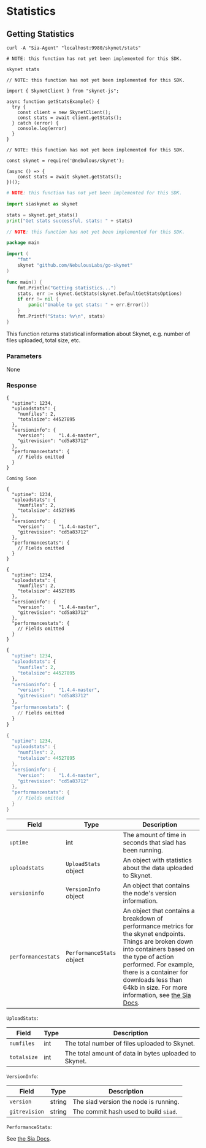 # Statistics

## Getting Statistics

```shell--curl
curl -A "Sia-Agent" "localhost:9980/skynet/stats"
```

```shell--cli
# NOTE: this function has not yet been implemented for this SDK.

skynet stats
```

```javascript--browser
// NOTE: this function has not yet been implemented for this SDK.

import { SkynetClient } from "skynet-js";

async function getStatsExample() {
  try {
    const client = new SkynetClient();
    const stats = await client.getStats();
  } catch (error) {
    console.log(error)
  }
}
```

```javascript--node
// NOTE: this function has not yet been implemented for this SDK.

const skynet = require('@nebulous/skynet');

(async () => {
	const stats = await skynet.getStats();
})();
```

```python
# NOTE: this function has not yet been implemented for this SDK.

import siaskynet as skynet

stats = skynet.get_stats()
print("Get stats successful, stats: " + stats)
```

```go
// NOTE: this function has not yet been implemented for this SDK.

package main

import (
	"fmt"
	skynet "github.com/NebulousLabs/go-skynet"
)

func main() {
	fmt.Println("Getting statistics...")
	stats, err := skynet.GetStats(skynet.DefaultGetStatsOptions)
	if err != nil {
		panic("Unable to get stats: " + err.Error())
	}
	fmt.Printf("Stats: %v\n", stats)
}
```

This function returns statistical information about Skynet, e.g. number of files
uploaded, total size, etc.

### Parameters

None

### Response

```shell--curl
{
  "uptime": 1234,
  "uploadstats": {
    "numfiles": 2,
    "totalsize": 44527895
  },
  "versioninfo": {
    "version":     "1.4.4-master",
    "gitrevision": "cd5a83712"
  },
  "performancestats": {
    // Fields omitted
  }
}
```

```shell--cli
Coming Soon
```

```javascript--browser
{
  "uptime": 1234,
  "uploadstats": {
    "numfiles": 2,
    "totalsize": 44527895
  },
  "versioninfo": {
    "version":     "1.4.4-master",
    "gitrevision": "cd5a83712"
  },
  "performancestats": {
    // Fields omitted
  }
}
```

```javascript--node
{
  "uptime": 1234,
  "uploadstats": {
    "numfiles": 2,
    "totalsize": 44527895
  },
  "versioninfo": {
    "version":     "1.4.4-master",
    "gitrevision": "cd5a83712"
  },
  "performancestats": {
    // Fields omitted
  }
}
```

```python
{
  "uptime": 1234,
  "uploadstats": {
    "numfiles": 2,
    "totalsize": 44527895
  },
  "versioninfo": {
    "version":     "1.4.4-master",
    "gitrevision": "cd5a83712"
  },
  "performancestats": {
    // Fields omitted
  }
}
```

```go
{
  "uptime": 1234,
  "uploadstats": {
    "numfiles": 2,
    "totalsize": 44527895
  },
  "versioninfo": {
    "version":     "1.4.4-master",
    "gitrevision": "cd5a83712"
  },
  "performancestats": {
    // Fields omitted
  }
}
```

Field | Type | Description
----- | ---- | -----------
`uptime` | int | The amount of time in seconds that siad has been running.
`uploadstats` | `UploadStats` object | An object with statistics about the data uploaded to Skynet.
`versioninfo` | `VersionInfo` object | An object that contains the node's version information.
`performancestats` | `PerformanceStats` object | An object that contains a breakdown of performance metrics for the skynet endpoints. Things are broken down into containers based on the type of action performed. For example, there is a container for downloads less than 64kb in size. For more information, see [the Sia Docs](https://sia.tech/docs/#skynet-stats-get).

`UploadStats`:

Field | Type | Description
----- | ---- | -----------
`numfiles` | int | The total number of files uploaded to Skynet.
`totalsize` | int | The total amount of data in bytes uploaded to Skynet.

`VersionInfo`:

Field | Type | Description
----- | ---- | -----------
`version` | string | The siad version the node is running.
`gitrevision` | string | The commit hash used to build `siad`.

`PerformanceStats`:

See [the Sia Docs](https://sia.tech/docs/#skynet-stats-get).
